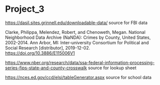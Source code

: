# Project_3


https://dasil.sites.grinnell.edu/downloadable-data/
  source for FBI data

Clarke, Philippa, Melendez, Robert, and Chenoweth, Megan. National Neighborhood Data Archive (NaNDA): Crimes by County, United States, 2002-2014. Ann Arbor, MI: Inter-university Consortium for Political and Social Research [distributor], 2019-12-02. https://doi.org/10.3886/E115006V1

https://www.nber.org/research/data/ssa-federal-information-processing-series-fips-state-and-county-crosswalk
source for lookup sheet

https://nces.ed.gov/ccd/elsi/tableGenerator.aspx
source for school data

